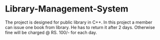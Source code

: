 # Library-Management-System
The project is designed for public library in C++. In this project a member can issue one book from library. He has to return it after 2 days. Otherwise fine will be charged @ RS. 100/- for each day.

